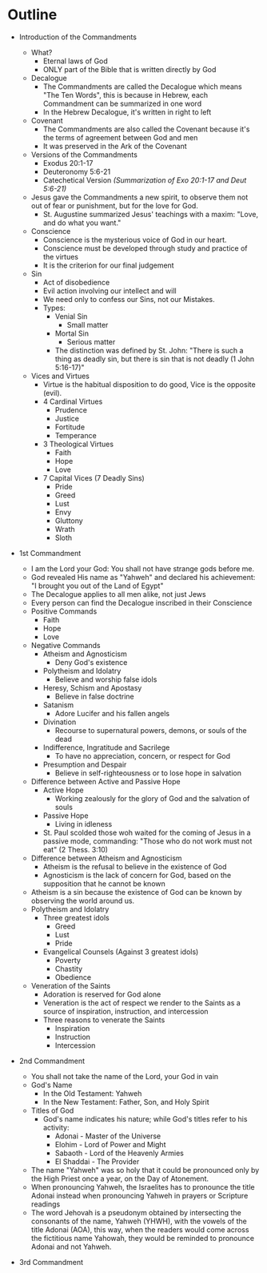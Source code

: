 # Outline
- Introduction of the Commandments
	- What?
		- Eternal laws of God
		- ONLY part of the Bible that is written directly by God
	- Decalogue
		- The Commandments are called the Decalogue which means "The Ten Words", this is because in Hebrew, each Commandment can be summarized in one word
		- In the Hebrew Decalogue, it's written in right to left
	- Covenant
		- The Commandments are also called the Covenant because it's the terms of agreement between God and men
		- It was preserved in the Ark of the Covenant
	- Versions of the Commandments
		- Exodus 20:1-17
		- Deuteronomy 5:6-21
		- Catechetical Version *(Summarization of Exo 20:1-17 and Deut 5:6-21)*
	- Jesus gave the Commandments a new spirit, to observe them not out of fear or punishment, but for the love for God.
		- St. Augustine summarized Jesus' teachings with a maxim: "Love, and do what you want."
	- Conscience
		- Conscience is the mysterious voice of God in our heart.
		- Conscience must be developed through study and practice of the virtues
		- It is the criterion for our final judgement
	- Sin
		- Act of disobedience
		- Evil action involving our intellect and will
		- We need only to confess our Sins, not our Mistakes.
		- Types:
			- Venial Sin
				- Small matter
			- Mortal Sin
				- Serious matter
			- The distinction was defined by St. John: "There is such a thing as deadly sin, but there is sin that is not deadly (1 John 5:16-17)"
	- Vices and Virtues
		- Virtue is the habitual disposition to do good, Vice is the opposite (evil).
		- 4 Cardinal Virtues
			- Prudence
			- Justice
			- Fortitude
			- Temperance
		- 3 Theological Virtues
			- Faith
			- Hope
			- Love
		- 7 Capital Vices (7 Deadly Sins)
			- Pride
			- Greed
			- Lust
			- Envy
			- Gluttony
			- Wrath
			- Sloth

- 1st Commandment
	- I am the Lord your God: You shall not have strange gods before me.
	- God revealed His name as "Yahweh" and declared his achievement: "I brought you out of the Land of Egypt"
	- The Decalogue applies to all men alike, not just Jews
	- Every person can find the Decalogue inscribed in their Conscience
	- Positive Commands
		- Faith
		- Hope
		- Love
	- Negative Commands
		- Atheism and Agnosticism
			- Deny God's existence
		- Polytheism and Idolatry
			- Believe and worship false idols
		- Heresy, Schism and Apostasy
			- Believe in false doctrine
		- Satanism
			- Adore Lucifer and his fallen angels
		- Divination
			- Recourse to supernatural powers, demons, or souls of the dead
		- Indifference, Ingratitude and Sacrilege
			- To have no appreciation, concern, or respect for God
		- Presumption and Despair
			- Believe in self-righteousness or to lose hope in salvation
	- Difference between Active and Passive Hope
		- Active Hope
			- Working zealously for the glory of God and the salvation of souls
		- Passive Hope
			- Living in idleness
		- St. Paul scolded those woh waited for the coming of Jesus in a passive mode, commanding: "Those who do not work must not eat" (2 Thess. 3:10)
	- Difference between Atheism and Agnosticism
		- Atheism is the refusal to believe in the existence of God
		- Agnosticism is the lack of concern for God, based on the supposition that he cannot be known
	- Atheism is a sin because the existence of God can be known by observing the world around us.
	- Polytheism and Idolatry
		- Three greatest idols
			- Greed
			- Lust
			- Pride
		- Evangelical Counsels (Against 3 greatest idols)
			- Poverty
			- Chastity
			- Obedience
	- Veneration of the Saints
		- Adoration is reserved for God alone
		- Veneration is the act of respect we render to the Saints as a source of inspiration, instruction, and intercession
		- Three reasons to venerate the Saints
			- Inspiration
			- Instruction
			- Intercession
			
- 2nd Commandment
	- You shall not take the name of the Lord, your God in vain
	- God's Name
		- In the Old Testament: Yahweh
		- In the New Testament: Father, Son, and Holy Spirit
	- Titles of God
		- God's name indicates his nature; while God's titles refer to his activity:
			- Adonai - Master of the Universe
			- Elohim - Lord of Power and Might
			- Sabaoth - Lord of the Heavenly Armies
			- El Shaddai - The Provider
	- The name "Yahweh" was so holy that it could be pronounced only by the High Priest once a year, on the Day of Atonement.
	- When pronouncing Yahweh, the Israelites has to pronounce the title Adonai instead when pronouncing Yahweh in prayers or Scripture readings
	- The word Jehovah is a pseudonym obtained by intersecting the consonants of the name, Yahweh (YHWH), with the vowels of the title Adonai (AOA), this way, when the readers would come across the fictitious name Yahowah, they would be reminded to pronounce Adonai and not Yahweh.

- 3rd Commandment